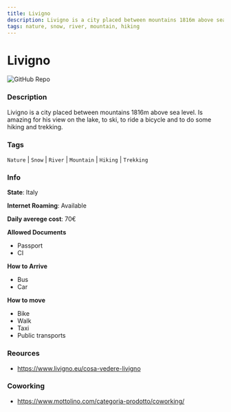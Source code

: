 ```yaml
---
title: Livigno
description: Livigno is a city placed between mountains 1816m above sea level. Is amazing for his view on the lake, to ski, to ride a bicycle and to do some hiking and trekking.
tags: nature, snow, river, mountain, hiking
---
```

        

# Livigno

![GitHub Repo](https://img.shields.io/static/v1?label=category&message=digital-nomads&color=green)

### Description

Livigno is a city placed between mountains 1816m above sea level. Is amazing for his view on the lake, to ski, to ride a bicycle and to do some hiking and trekking.

### Tags

`Nature` | `Snow` | `River` | `Mountain` | `Hiking` | `Trekking`

### Info

**State**: Italy

**Internet Roaming**: Available

**Daily averege cost**: 70€

**Allowed Documents**

- Passport
- CI

**How to Arrive**

- Bus
- Car

**How to move**

- Bike
- Walk
- Taxi
- Public transports

### Reources

- https://www.livigno.eu/cosa-vedere-livigno

### Coworking

- https://www.mottolino.com/categoria-prodotto/coworking/
